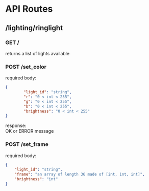 # API Routes

## /lighting/ringlight

### GET /
returns a list of lights available

### POST /set_color
required body: 
```json
{
        "light_id": "string",
        "r": "0 < int < 255",
        "g": "0 < int < 255",
        "b": "0 < int < 255",
        "brightness": "0 < int < 255"
}
```
response:  
OK or ERROR message

### POST /set_frame
required body:
```json
{
    "light_id": "string",
    "frame": "an array of length 36 made of [int, int, int]",
    "brightness": "int"
}
```